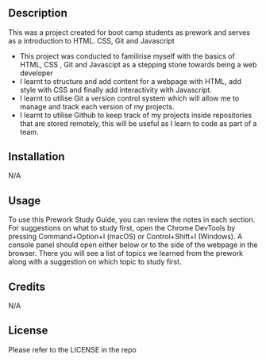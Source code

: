 # <My introduction to HTML CSS and Javascript as a Webpage>

## Description

This was a project created for boot camp students as prework and serves as a introduction to HTML. CSS, Git and Javascript

- This project was conducted to familirise myself with the basics of HTML, CSS , Git and Javascipt as a 
stepping stone towards being a web developer
- I learnt to structure and add content for a webpage with HTML, add style with CSS and finally add interactivity with Javascript. 
- I learnt to utilise Git a version control system which will allow me to manage and track each version of my projects.
- I learnt to utilise Github to keep track of my projects inside repositories that are stored remotely, 
this will be useful as I learn to code as part of a team.

## Installation

N/A

## Usage

To use this Prework Study Guide, you can review the notes in each section. For suggestions on what to study first, open the Chrome DevTools by pressing Command+Option+I (macOS) or Control+Shift+I (Windows). A console panel should open either below or to the side of the webpage in the browser. There you will see a list of topics we learned from the prework along with a suggestion on which topic to study first.

## Credits

N/A

## License

Please refer to the LICENSE in the repo


